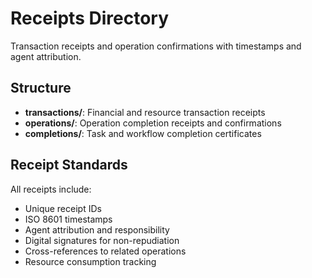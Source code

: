 # Receipts Directory

Transaction receipts and operation confirmations with timestamps and agent attribution.

## Structure

- **transactions/**: Financial and resource transaction receipts
- **operations/**: Operation completion receipts and confirmations
- **completions/**: Task and workflow completion certificates

## Receipt Standards

All receipts include:
- Unique receipt IDs
- ISO 8601 timestamps
- Agent attribution and responsibility
- Digital signatures for non-repudiation
- Cross-references to related operations
- Resource consumption tracking